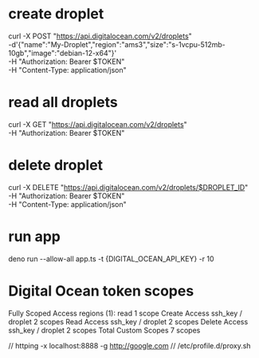 # create droplet
curl -X POST "https://api.digitalocean.com/v2/droplets" \
	-d'{"name":"My-Droplet","region":"ams3","size":"s-1vcpu-512mb-10gb","image":"debian-12-x64"}' \
	-H "Authorization: Bearer $TOKEN" \
	-H "Content-Type: application/json"


# read all droplets
curl -X GET "https://api.digitalocean.com/v2/droplets" \
        -H "Authorization: Bearer $TOKEN"


# delete droplet
curl -X DELETE "https://api.digitalocean.com/v2/droplets/$DROPLET_ID" \
	-H "Authorization: Bearer $TOKEN" \
	-H "Content-Type: application/json"


# run app
deno run --allow-all app.ts -t {DIGITAL_OCEAN_API_KEY} -r 10


# Digital Ocean token scopes
Fully Scoped Access
regions (1): read
1 scope
Create Access
ssh_key / droplet
2 scopes
Read Access
ssh_key / droplet
2 scopes
Delete Access
ssh_key / droplet
2 scopes
Total Custom Scopes
7 scopes

// httping -x localhost:8888 -g http://google.com
// /etc/profile.d/proxy.sh